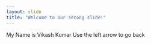 ```yaml
---
layout: slide
title: "Welcome to our secong slide!"
---
```

My Name is Vikash Kumar
Use the left arrow to go back
